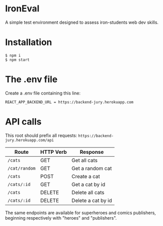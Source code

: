 # IronEval

A simple test environment designed to assess iron-students web dev skills.

# Installation

```shell
$ npm i
$ npm start
```
# The .env file

Create a .env file containing this line:
```
REACT_APP_BACKEND_URL = https://backend-jury.herokuapp.com
```

# API calls

This root should prefix all requests:
```https://backend-jury.herokuapp.com/api```

| Route          | HTTP Verb | Response        |
| -------------- | --------- | -----------------  |
| `/cats`        | GET       | Get all cats       |
| `/cat/random`  | GET       | Get a random cat   |
| `/cats`        | POST      | Create a cat       |
| `/cats/:id`    | GET       | Get a cat by id    |
| `/cats`        | DELETE    | Delete all cats    |
| `/cats/:id`    | DELETE    | Delete a cat by id |

The same endpoints are available for superheroes and comics publishers, beginning respectively with "heroes" and "publishers". 